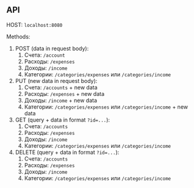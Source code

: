 ## API

HOST: `localhost:8080`

Methods:
1) POST (data in request body):
   1) Счета: `/account`
   2) Расходы: `/expenses`
   3) Доходы: `/income` 
   4) Категории: `/categories/expenses` или `/categories/income`
2) PUT (new data in request body):
   1) Счета: `/accounts` + new data
   2) Расходы: `/expenses` + new data
   3) Доходы: `/income` + new data
   4) Категории: `/categories/expenses` или `/categories/income` + new data
3) GET (query + data in format `?id=...`):
   1) Счета: `/accounts`
   2) Расходы: `/expenses`
   3) Доходы: `/income`
   4) Категории: `/categories/expenses` или `/categories/income`
4) DELETE (query + data in format `?id=...`):
   1) Счета: `/accounts`
   2) Расходы: `/expenses`
   3) Доходы: `/income`
   4) Категории: `/categories/expenses` или `/categories/income`
